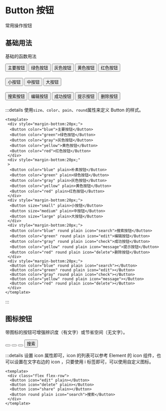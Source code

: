 # Button 按钮
常用操作按钮

## 基础用法

基础的函数用法

 <div style="margin-bottom:20px;">
  <Button color="blue">主要按钮</Button>
  <Button color="green">绿色按钮</Button>
  <Button color="gray">灰色按钮</Button>
  <Button color="yellow">黄色按钮</Button>
  <Button color="red">红色按钮</Button>
 </div>
 <div style="margin-bottom:20px;">
  <Button size="small" plain>小按钮</Button>
  <Button size="medium" plain>中按钮</Button>
  <Button size="large" plain>大按钮</Button>
 </div>
 <div style="margin-bottom:20px;">
  <Button color="blue" round plain icon="search">搜索按钮</Button>
  <Button color="green" round plain icon="edit">编辑按钮</Button>
  <Button color="gray" round plain icon="check">成功按钮</Button>
  <Button color="yellow" round plain icon="message">提示按钮</Button>
  <Button color="red" round plain icon="delete">删除按钮</Button>
 </div>

:::details 使用`size`、`color`、`pain`、`round`属性来定义 Button 的样式。

```vue
<template>
 <div style="margin-bottom:20px;">
  <Button color="blue">主要按钮</Button>
  <Button color="green">绿色按钮</Button>
  <Button color="gray">灰色按钮</Button>
  <Button color="yellow">黄色按钮</Button>
  <Button color="red">红色按钮</Button>
 </div>
 <div style="margin-bottom:20px;"
 >
  <Button color="blue" plain>朴素按钮</Button>
  <Button color="green" plain>绿色按钮</Button>
  <Button color="gray" plain>灰色按钮</Button>
  <Button color="yellow" plain>黄色按钮</Button>
  <Button color="red" plain>红色按钮</Button>
 </div>
 <div style="margin-bottom:20px;">
  <Button size="small" plain>小按钮</Button>
  <Button size="medium" plain>中按钮</Button>
  <Button size="large" plain>大按钮</Button>
 </div>
 <div style="margin-bottom:20px;">
  <Button color="blue" round plain icon="search">搜索按钮</Button>
  <Button color="green" round plain icon="edit">编辑按钮</Button>
  <Button color="gray" round plain icon="check">成功按钮</Button>
  <Button color="yellow" round plain icon="message">提示按钮</Button>
  <Button color="red" round plain icon="delete">删除按钮</Button>
 </div>
 <div style="margin-bottom:20px;">
  <Button color="blue" round plain icon="search"></Button>
  <Button color="green" round plain icon="edit"></Button>
  <Button color="gray" round plain icon="check"></Button>
  <Button color="yellow" round plain icon="message"></Button>
  <Button color="red" round plain icon="delete"></Button>
 </div>
</template>
```
:::

## 图标按钮

带图标的按钮可增强辨识度（有文字）或节省空间（无文字）。

 <div class="flex flex-row">
  <Button icon="edit" plain></Button>
  <Button icon="delete" plain></Button>
  <Button icon="share" plain></Button>
  <Button round plain icon="search">搜索</Button>
 </div>


:::details 设置 icon 属性即可，icon 的列表可以参考 Element 的 icon 组件，也可以设置在文字右边的 icon ，只要使用 i 标签即可，可以使用自定义图标。

```vue
<template>
 <div class="flex flex-row">
  <Button icon="edit" plain></Button>
  <Button icon="delete" plain></Button>
  <Button icon="share" plain></Button>
  <Button round plain icon="search">搜索</Button>
 </div>
</template>
```